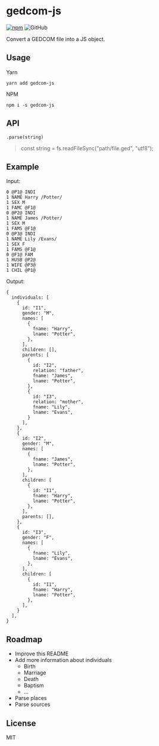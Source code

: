 # gedcom-js

[![npm](https://img.shields.io/npm/v/gedcom-js.svg?style=flat-square)](https://www.npmjs.com/package/gedcom-js)
![GitHub](https://img.shields.io/github/license/stivaugoin/gedcom-js.svg?style=flat-square)

Convert a GEDCOM file into a JS object.

## Usage

Yarn

```
yarn add gedcom-js
```

NPM

```
npm i -s gedcom-js
```

## API

`.parse(string)`

> const string = fs.readFileSync("path/file.ged", "utf8");

## Example

Input:

```
0 @P1@ INDI
1 NAME Harry /Potter/
1 SEX M
1 FAMC @F1@
0 @P2@ INDI
1 NAME James /Potter/
1 SEX M
1 FAMS @F1@
0 @P3@ INDI
1 NAME Lily /Evans/
1 SEX F
1 FAMS @F1@
0 @F1@ FAM
1 HUSB @P2@
1 WIFE @P3@
1 CHIL @P1@
```

Output:

```
{
  individuals: [
    {
      id: "I1",
      gender: "M",
      names: [
        {
          fname: "Harry",
          lname: "Potter",
        },
      ],
      children: [],
      parents: [
        {
          id: "I2",
          relation: "father",
          fname: "James",
          lname: "Potter",
        },
        {
          id: "I3",
          relation: "mother",
          fname: "Lily",
          lname: "Evans",
        }
      ],
    },
    {
      id: "I2",
      gender: "M",
      names: [
        {
          fname: "James",
          lname: "Potter",
        },
      ],
      children: [
        {
          id: "I1",
          fname: "Harry",
          lname: "Potter",
        },
      ],
      parents: [],
    },
    {
      id: "I3",
      gender: "F",
      names: [
        {
          fname: "Lily",
          lname: "Evans",
        },
      ],
      children: [
        {
          id: "I1",
          fname: "Harry",
          lname: "Potter",
        },
      ],
    }
  ],
}
```

## Roadmap

- Improve this README
- Add more information about individuals
  - Birth
  - Marriage
  - Death
  - Baptism
  - ...
- Parse places
- Parse sources

## License

MIT
